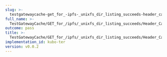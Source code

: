 ```yaml
---
slug: >-
  testgatewaycache-get_for_-ipfs-_unixfs_dir_listing_succeeds-header_cache-control
full_name: >-
  TestGatewayCache/GET_for_/ipfs/_unixfs_dir_listing_succeeds/Header_Cache-Control
outcome: pass
title: >-
  TestGatewayCache/GET_for_/ipfs/_unixfs_dir_listing_succeeds/Header_Cache-Control
implementation_id: kubo-ter
version: v0.0.2
---
```


